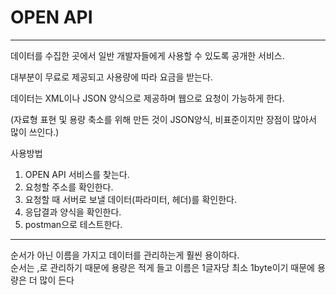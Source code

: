 # OPEN API

---

데이터를 수집한 곳에서 일반 개발자들에게 사용할 수 있도록 공개한 서비스.

대부분이 무료로 제공되고 사용량에 따라 요금을 받는다.

데이터는 XML이나 JSON 양식으로 제공하며 웹으로 요청이 가능하게 한다.

(자료형 표현 및 용량 축소를 위해 만든 것이 JSON양식, 비표준이지만 장점이 많아서 많이 쓰인다.)

사용방법
1. OPEN API 서비스를 찾는다.
2. 요청할 주소를 확인한다.
3. 요청할 때 서버로 보낼 데이터(파라미터, 헤더)를 확인한다.
4. 응답결과 양식을 확인한다.
5. postman으로  테스트한다.

---



순서가 아닌 이름을 가지고 데이터를 관리하는게 훨씬 용이하다. <br>
순서는 ,로 관리하기 때문에 용량은 적게 들고 이름은 1글자당 최소 1byte이기 때문에 용량은 더 많이 든다